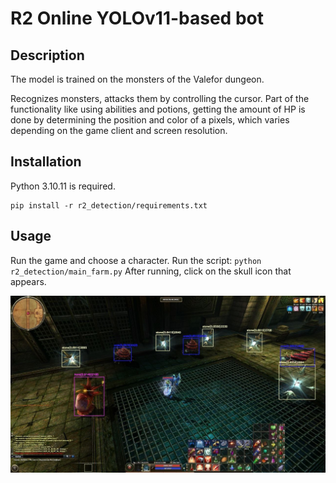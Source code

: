 # R2 Online YOLOv11-based bot

## Description

The model is trained on the monsters of the Valefor dungeon.

Recognizes monsters, attacks them by controlling the cursor.
Part of the functionality like using abilities and potions, getting the amount of HP is done by determining the position and color of a pixels, 
which varies depending on the game client and screen resolution.

## Installation

Python 3.10.11 is required.
```
pip install -r r2_detection/requirements.txt
```

## Usage

Run the game and choose a character.
Run the script: `python r2_detection/main_farm.py`
After running, click on the skull icon that appears.

![screenshot](assets/images/detect.jpg)
